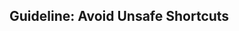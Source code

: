 <div id="title">

## Guideline: Avoid Unsafe Shortcuts

</div>

<div id="body">

<include src="introduction/container-index.md" boilerplate  />
<include src="basic/container-index.md" boilerplate  />
<include src="intermediate/container-index.md" boilerplate  />

</div>

<div id="extras">
</div>